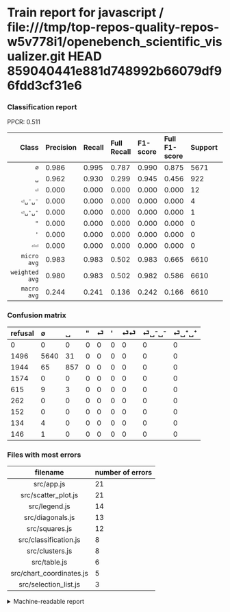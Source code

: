 # Train report for javascript / file:///tmp/top-repos-quality-repos-w5v778i1/openebench_scientific_visualizer.git HEAD 859040441e881d748992b66079df96fdd3cf31e6

### Classification report

PPCR: 0.511

| Class | Precision | Recall | Full Recall | F1-score | Full F1-score | Support | Full Support | PPCR |
|------:|:----------|:-------|:------------|:---------|:---------|:--------|:-------------|:-----|
| `∅` | 0.986| 0.995| 0.787| 0.990| 0.875| 5671| 7167| 0.791 |
| `␣` | 0.962| 0.930| 0.299| 0.945| 0.456| 922| 2866| 0.322 |
| `⏎` | 0.000| 0.000| 0.000| 0.000| 0.000| 12| 627| 0.019 |
| `⏎␣⁻␣⁻` | 0.000| 0.000| 0.000| 0.000| 0.000| 4| 138| 0.029 |
| `⏎␣⁺␣⁺` | 0.000| 0.000| 0.000| 0.000| 0.000| 1| 147| 0.007 |
| `"` | 0.000| 0.000| 0.000| 0.000| 0.000| 0| 1574| 0.000 |
| `'` | 0.000| 0.000| 0.000| 0.000| 0.000| 0| 262| 0.000 |
| `⏎⏎` | 0.000| 0.000| 0.000| 0.000| 0.000| 0| 152| 0.000 |
| `micro avg` | 0.983| 0.983| 0.502| 0.983| 0.665| 6610| 12933| 0.511 |
| `weighted avg` | 0.980| 0.983| 0.502| 0.982| 0.586| 6610| 12933| 0.511 |
| `macro avg` | 0.244| 0.241| 0.136| 0.242| 0.166| 6610| 12933| 0.511 |

### Confusion matrix

|refusal|  ∅| ␣| "| ⏎| '| ⏎⏎| ⏎␣⁻␣⁻| ⏎␣⁺␣⁺| 
|:---|:---|:---|:---|:---|:---|:---|:---|:---|
|0 |0 |0 |0 |0 |0 |0 |0 |0 |
|1496 |5640 |31 |0 |0 |0 |0 |0 |0 |
|1944 |65 |857 |0 |0 |0 |0 |0 |0 |
|1574 |0 |0 |0 |0 |0 |0 |0 |0 |
|615 |9 |3 |0 |0 |0 |0 |0 |0 |
|262 |0 |0 |0 |0 |0 |0 |0 |0 |
|152 |0 |0 |0 |0 |0 |0 |0 |0 |
|134 |4 |0 |0 |0 |0 |0 |0 |0 |
|146 |1 |0 |0 |0 |0 |0 |0 |0 |

### Files with most errors

| filename | number of errors|
|:----:|:-----|
| src/app.js | 21 |
| src/scatter_plot.js | 21 |
| src/legend.js | 14 |
| src/diagonals.js | 13 |
| src/squares.js | 12 |
| src/classification.js | 8 |
| src/clusters.js | 8 |
| src/table.js | 6 |
| src/chart_coordinates.js | 5 |
| src/selection_list.js | 3 |

<details>
    <summary>Machine-readable report</summary>
```json
{
  "cl_report": {"\"": {"f1-score": 0.0, "precision": 0.0, "recall": 0.0, "support": 0}, "\u0027": {"f1-score": 0.0, "precision": 0.0, "recall": 0.0, "support": 0}, "macro avg": {"f1-score": 0.2419670974480958, "precision": 0.24350337809130138, "recall": 0.2405043345697236, "support": 6610}, "micro avg": {"f1-score": 0.9829046898638427, "precision": 0.9829046898638427, "recall": 0.9829046898638427, "support": 6610}, "weighted avg": {"f1-score": 0.9815257783754333, "precision": 0.9802541773774609, "recall": 0.9829046898638427, "support": 6610}, "\u2205": {"f1-score": 0.9903424056189639, "precision": 0.9861863962231159, "recall": 0.9945335919590901, "support": 5671}, "\u23ce": {"f1-score": 0.0, "precision": 0.0, "recall": 0.0, "support": 12}, "\u23ce\u23ce": {"f1-score": 0.0, "precision": 0.0, "recall": 0.0, "support": 0}, "\u23ce\u2423\u207a\u2423\u207a": {"f1-score": 0.0, "precision": 0.0, "recall": 0.0, "support": 1}, "\u23ce\u2423\u207b\u2423\u207b": {"f1-score": 0.0, "precision": 0.0, "recall": 0.0, "support": 4}, "\u2423": {"f1-score": 0.9453943739658026, "precision": 0.9618406285072951, "recall": 0.9295010845986985, "support": 922}},
  "cl_report_full": {"\"": {"f1-score": 0.0, "precision": 0.0, "recall": 0.0, "support": 1574}, "\u0027": {"f1-score": 0.0, "precision": 0.0, "recall": 0.0, "support": 262}, "macro avg": {"f1-score": 0.16644796028942982, "precision": 0.24350337809130138, "recall": 0.13574539636628336, "support": 12933}, "micro avg": {"f1-score": 0.6648928004912245, "precision": 0.9829046898638427, "recall": 0.5023583082038197, "support": 12933}, "weighted avg": {"f1-score": 0.5861964939054849, "precision": 0.7596561619912611, "recall": 0.5023583082038197, "support": 12933}, "\u2205": {"f1-score": 0.8753686171038336, "precision": 0.9861863962231159, "recall": 0.7869401423189619, "support": 7167}, "\u23ce": {"f1-score": 0.0, "precision": 0.0, "recall": 0.0, "support": 627}, "\u23ce\u23ce": {"f1-score": 0.0, "precision": 0.0, "recall": 0.0, "support": 152}, "\u23ce\u2423\u207a\u2423\u207a": {"f1-score": 0.0, "precision": 0.0, "recall": 0.0, "support": 147}, "\u23ce\u2423\u207b\u2423\u207b": {"f1-score": 0.0, "precision": 0.0, "recall": 0.0, "support": 138}, "\u2423": {"f1-score": 0.45621506521160504, "precision": 0.9618406285072951, "recall": 0.299023028611305, "support": 2866}},
  "ppcr": 0.5110956467950205
}
```
</details>
